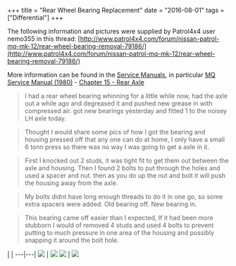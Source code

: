 +++
title = "Rear Wheel Bearing Replacement"
date = "2016-08-01"
tags = ["Differential"]
+++

The following information and pictures were supplied by Patrol4x4 user nemo355 in this thread: [http://www.patrol4x4.com/forum/nissan-patrol-mq-mk-12/rear-wheel-bearing-removal-79186/](http://www.patrol4x4.com/forum/nissan-patrol-mq-mk-12/rear-wheel-bearing-removal-79186/)

More information can be found in the [Service Manuals](/service-manuals/), in particular [MQ Service Manual (1980)](/service-manuals/mq-service-manual-1980/) - [Chapter 15 - Rear Axle](/service-manuals/mq-service-manual-1980/chapter-15-rear-axle/)

> I had a rear wheel bearing whinning for a little while now, had the axle out a while ago and degreased it and pushed new grease in with compressed air. got new bearings yesterday and fitted 1 to the noisey LH axle today.

> Thought I would share some pics of how I got the bearing and housing pressed off that any one can do at home, I only have a small 6 tonn press so there was no way I was going to get a axle in it.

> First I knocked out 2 studs, it was tight fit to get them out between the axle and housing. Then I found 2 bolts to put through the holes and used a spacer and nut. then as you do up the nut and bolt it will push the housing away from the axle. 

> My bolts didnt have long enough threads to do it in one go, so some extra spacers were added. Old bearing off.  New bearing in.

> This bearing came off easier than I expected, If it had been more stubborn I would of removed 4 studs and used 4 bolts to prevent putting to much pressure in one area of the housing and possibly snapping it around the bolt hole.

   |   |
---|---|
[![][Image: 1]][Image: 1] | [![][Image: 2]][Image: 2]
[![][Image: 3]][Image: 3] | [![][Image: 4]][Image: 4]


[Image: 1]: /wiki/differential/rear-wheel-bearing-replacement/rear-bearing-replace-1.jpg
[Image: 2]: /wiki/differential/rear-wheel-bearing-replacement/rear-bearing-replace-2.jpg
[Image: 3]: /wiki/differential/rear-wheel-bearing-replacement/rear-bearing-replace-3.jpg
[Image: 4]: /wiki/differential/rear-wheel-bearing-replacement/rear-bearing-replace-4.jpg
